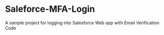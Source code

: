 # Saleforce-MFA-Login
A sample project for logging into Salesforce Web app with Email Verification Code

